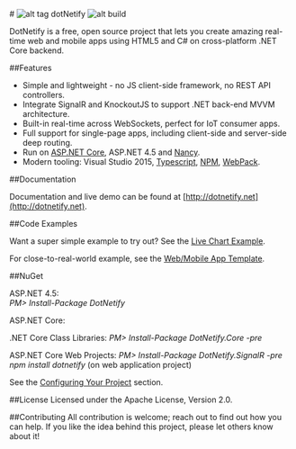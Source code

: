 #&nbsp;![alt tag](http://dotnetify.net/content/images/greendot.png) dotNetify 
![alt build](https://ci.appveyor.com/api/projects/status/github/dsuryd/dotnetify?svg=true)

DotNetify is a free, open source project that lets you create amazing real-time web and mobile apps using HTML5 and C# on cross-platform .NET Core backend. 

##Features

* Simple and lightweight - no JS client-side framework, no REST API controllers.
* Integrate SignalR and KnockoutJS to support .NET back-end MVVM architecture.
* Built-in real-time across WebSockets, perfect for IoT consumer apps.
* Full support for single-page apps, including client-side and server-side deep routing.
* Run on [ASP.NET Core](http://asp.net/core), ASP.NET 4.5 and [Nancy](https://github.com/dsuryd/dotNetify-Nancy-demo).
* Modern tooling: Visual Studio 2015,  [Typescript](https://www.typescriptlang.org/), [NPM](https://www.npmjs.com/), [WebPack](https://webpack.github.io/).

##Documentation

Documentation and live demo can be found at [http://dotnetify.net](http://dotnetify.net).

##Code Examples

Want a super simple example to try out?  See the [Live Chart Example](https://github.com/dsuryd/dotNetify-example-livechart).    

For close-to-real-world example, see the [Web/Mobile App Template](https://github.com/dsuryd/dotNetify-app-template).

##NuGet

ASP.NET 4.5:  
*PM> Install-Package DotNetify*

ASP.NET Core:  

.NET Core Class Libraries:
*PM> Install-Package DotNetify.Core -pre* 

ASP.NET Core Web Projects:
*PM> Install-Package DotNetify.SignalR -pre* 
*npm install dotnetify* (on web application project)

See the [Configuring Your Project](http://dotnetify.net/index/Installing) section.

##License
Licensed under the Apache License, Version 2.0.

##Contributing
All contribution is welcome; reach out to find out how you can help.  If you like the idea behind this project, please let others know about it! 
